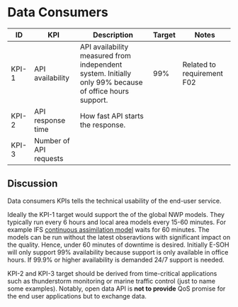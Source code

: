 # Data Consumers

|ID|KPI|Description|Target|Notes|
|---|---|---|---|---|
|KPI-1|API availability|API availability measured from independent system. Initially only 99% because of office hours support.|99%|Related to requirement F02|
|KPI-2|API response time|How fast API starts the response.|||
|KPI-3|Number of API requests||||


## Discussion

Data consumers KPIs tells the technical usability of the end-user service. 

Ideally the KPI-1 target would support the of the global NWP models. They typically run every 6 hours and local area models every 15-60 minutes. 
For example IFS [continuous assimilation model](https://www.ecmwf.int/en/newsletter/158/meteorology/continuous-data-assimilation-ifs) waits for 60 minutes. 
The models can be run without the latest obseravtions with significant impact on the quality. Hence, under 60 minutes of downtime is desired.
Initially E-SOH will only support 99% availability because support is only available in office hours. If 99.9% or higher availability is demanded 24/7 support is needed.  

KPI-2 and KPI-3 target should be derived from time-critical applications such as thunderstorm monitoring or marine traffic control (just to name some examples). Notably, open data API is **not to provide** QoS promise for the end user applications but to exchange data. 
